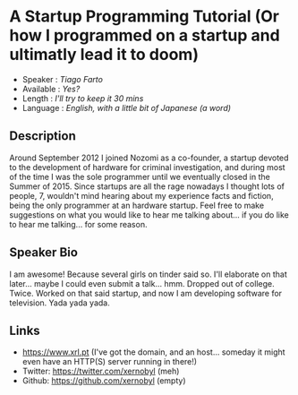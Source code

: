A Startup Programming Tutorial (Or how I programmed on a startup and ultimatly lead it to doom)
===============================================================================================

* Speaker   : *Tiago Farto*
* Available : *Yes?* 
* Length    : *I'll try to keep it 30 mins*
* Language  : *English, with a little bit of Japanese (a word)*

Description
-----------

Around September 2012 I joined Nozomi as a co-founder, a startup devoted to the development of hardware for criminal investigation, and during most of the time I was the sole programmer until we eventually closed in the Summer of 2015.
Since startups are all the rage nowadays I thought lots of people, 7, wouldn't mind hearing about my experience facts and fiction, being the only programmer at an hardware startup. Feel free to make suggestions on what you would like to hear me talking about... if you do like to hear me talking... for some reason.

Speaker Bio
-----------

I am awesome! Because several girls on tinder said so. I'll elaborate on that later... maybe I could even submit a talk... hmm.
Dropped out of college. Twice. Worked on that said startup, and now I am developing software for television. Yada yada yada.

Links
-----

* https://www.xrl.pt (I've got the domain, and an host... someday it might even have an HTTP(S) server running in there!)
* Twitter: https://twitter.com/xernobyl (meh)
* Github: https://github.com/xernobyl (empty)
